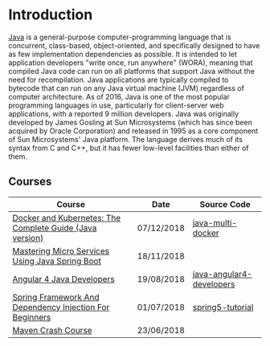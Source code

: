 # Introduction
[Java](https://en.wikipedia.org/wiki/Java_(programming_language)) is a general-purpose computer-programming language that is concurrent, class-based, object-oriented, and specifically designed to have as few implementation dependencies as possible. It is intended to let application developers "write once, run anywhere" (WORA), meaning that compiled Java code can run on all platforms that support Java without the need for recompilation. Java applications are typically compiled to bytecode that can run on any Java virtual machine (JVM) regardless of computer architecture. As of 2016, Java is one of the most popular programming languages in use, particularly for client-server web applications, with a reported 9 million developers. Java was originally developed by James Gosling at Sun Microsystems (which has since been acquired by Oracle Corporation) and released in 1995 as a core component of Sun Microsystems' Java platform. The language derives much of its syntax from C and C++, but it has fewer low-level facilities than either of them.

## Courses
| Course                                                                                                                                         | Date               | Source Code                                                                                         |
| ----------------------------------------------------------------------------------------------------------------------------------------------- | ------------------- | --------------------------------------------------------------------------------------------------- |
| [Docker and Kubernetes: The Complete Guide (Java version)](/projects/java-multi-docker.md)                                                                                                               | 07/12/2018 | [java-multi-docker](https://github.com/peelmicro/java-multi-docker)                                         |
| [Mastering Micro Services Using Java Spring Boot](java-mastering-micro-services-using-java-sprint-boot.md)                                                                                                               | 18/11/2018 |                                          |
| [Angular 4 Java Developers](/backend/java-angular-4-java-developers.md)| 19/08/2018 | [java-angular4-developers](https://github.com/peelmicro/java-angular4-developers)|
| [Spring Framework And Dependency Injection For Beginners](java-spring-framework-video-tutorial.md)                                                                                                               | 01/07/2018 | [spring5-tutorial](https://github.com/peelmicro/spring5-tutorial)                                         |
| [Maven Crash Course](java-mavencrashcourse.md) | 23/06/2018 | |